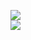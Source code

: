 [![](https://img.shields.io/badge/Made%20With-Github%20Spray-lightgrey.svg?style=for-the-badge&logo=github)](https://github.com/Annihil/github-spray#10892)  
[![](https://i.imgur.com/2DrTn0Z.gif)](https://github.com/Annihil/github-spray)